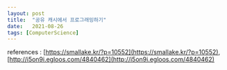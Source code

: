 ```yaml
---
layout: post
title:  "공유 캐시에서 프로그래밍하기"
date:   2021-08-26
tags: [ComputerScience]
---
```


references : [https://smallake.kr/?p=10552](https://smallake.kr/?p=10552),   [http://i5on9i.egloos.com/4840462](http://i5on9i.egloos.com/4840462)      